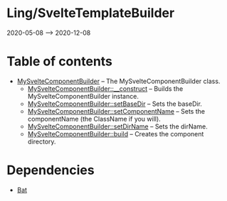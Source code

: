 Ling/SvelteTemplateBuilder
================
2020-05-08 --> 2020-12-08




Table of contents
===========

- [MySvelteComponentBuilder](https://github.com/lingtalfi/SvelteTemplateBuilder/blob/master/doc/api/Ling/SvelteTemplateBuilder/MySvelteComponentBuilder.md) &ndash; The MySvelteComponentBuilder class.
    - [MySvelteComponentBuilder::__construct](https://github.com/lingtalfi/SvelteTemplateBuilder/blob/master/doc/api/Ling/SvelteTemplateBuilder/MySvelteComponentBuilder/__construct.md) &ndash; Builds the MySvelteComponentBuilder instance.
    - [MySvelteComponentBuilder::setBaseDir](https://github.com/lingtalfi/SvelteTemplateBuilder/blob/master/doc/api/Ling/SvelteTemplateBuilder/MySvelteComponentBuilder/setBaseDir.md) &ndash; Sets the baseDir.
    - [MySvelteComponentBuilder::setComponentName](https://github.com/lingtalfi/SvelteTemplateBuilder/blob/master/doc/api/Ling/SvelteTemplateBuilder/MySvelteComponentBuilder/setComponentName.md) &ndash; Sets the componentName (the ClassName if you will).
    - [MySvelteComponentBuilder::setDirName](https://github.com/lingtalfi/SvelteTemplateBuilder/blob/master/doc/api/Ling/SvelteTemplateBuilder/MySvelteComponentBuilder/setDirName.md) &ndash; Sets the dirName.
    - [MySvelteComponentBuilder::build](https://github.com/lingtalfi/SvelteTemplateBuilder/blob/master/doc/api/Ling/SvelteTemplateBuilder/MySvelteComponentBuilder/build.md) &ndash; Creates the component directory.


Dependencies
============
- [Bat](https://github.com/lingtalfi/Bat)


